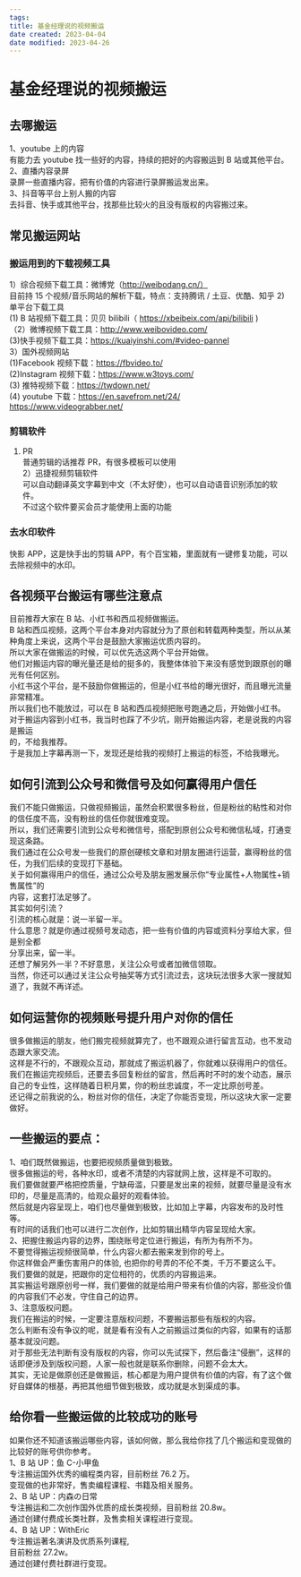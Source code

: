 ```yaml
---
tags:
title: 基金经理说的视频搬运
date created: 2023-04-04
date modified: 2023-04-26
---
```


# 基金经理说的视频搬运

## 去哪搬运

1、youtube 上的内容  
有能力去 youtube 找一些好的内容，持续的把好的内容搬运到 B 站或其他平台。  
2、直播内容录屏  
录屏一些直播内容，把有价值的内容进行录屏搬运发出来。  
3、抖音等平台上别人搬的内容  
去抖音、快手或其他平台，找那些比较火的且没有版权的内容搬过来。

## 常见搬运网站

### 搬运用到的下载视频工具

1）综合视频下载工具：微博党（http://weibodang.cn/）  
目前持 15 个视频/音乐网站的解析下载，特点：支持腾讯 / 土豆、优酷、知乎 2)单平台下载工具  
(1) B 站视频下载工具：贝贝 bilibili（ https://xbeibeix.com/api/bilibili )  
（2）微博视频下载工具：http://www.weibovideo.com/  
(3)快手视频下载工具：https://kuaiyinshi.com/#video-pannel  
3）国外视频网站  
(1)Facebook 视频下载：https://fbvideo.to/  
(2)Instagram 视频下载：https://www.w3toys.com/  
(3) 推特视频下载：https://twdown.net/  
(4) youtube 下载：https://en.savefrom.net/24/  
https://www.videograbber.net/

### 剪辑软件

1. PR  
   普通剪辑的话推荐 PR，有很多模板可以使用  
   2）迅捷视频剪辑软件  
   可以自动翻译英文字幕到中文（不太好使），也可以自动语音识别添加的软件。  
   不过这个软件要买会员才能使用上面的功能

### 去水印软件

快影 APP，这是快手出的剪辑 APP，有个百宝箱，里面就有一键修复功能，可以去除视频中的水印。

## 各视频平台搬运有哪些注意点

目前推荐大家在 B 站、小红书和西瓜视频做搬运。  
B 站和西瓜视频，这两个平台本身对内容就分为了原创和转载两种类型，所以从某种角度上来说，这两个平台是鼓励大家搬运优质内容的。  
所以大家在做搬运的时候，可以优先选这两个平台开始做。  
他们对搬运内容的曝光量还是给的挺多的，我整体体验下来没有感觉到跟原创的曝光有任何区别。  
小红书这个平台，是不鼓励你做搬运的，但是小红书给的曝光很好，而且曝光流量非常精准。  
所以我们也不能放过，可以在 B 站和西瓜视频把账号跑通之后，开始做小红书。  
对于搬运内容到小红书，我当时也踩了不少坑，刚开始搬运内容，老是说我的内容是搬运  
的，不给我推荐。  
于是我加上字幕再测一下，发现还是给我的视频打上搬运的标签，不给我曝光。

## 如何引流到公众号和微信号及如何赢得用户信任

我们不能只做搬运，只做视频搬运，虽然会积累很多粉丝，但是粉丝的粘性和对你的信任度不高，没有粉丝的信任你就很难变现。  
所以，我们还需要引流到公众号和微信号，搭配到原创公众号和微信私域，打通变现这条路。  
我们通过在公众号发一些我们的原创硬核文章和对朋友圈进行运营，赢得粉丝的信任，为我们后续的变现打下基础。  
关于如何赢得用户的信任，通过公众号及朋友圈发展示你“专业属性+人物属性+销售属性”的  
内容，这套打法足够了。  
其实如何引流？  
引流的核心就是：说一半留一半。  
什么意思？就是你通过视频号发动态，把一些有价值的内容或资料分享给大家，但是别全都  
分享出来，留一半。  
还想了解另外一半？不好意思，关注公众号或者加微信领取。  
当然，你还可以通过关注公众号抽奖等方式引流过去，这块玩法很多大家一搜就知道了，我就不再详述。

## 如何运营你的视频账号提升用户对你的信任

很多做搬运的朋友，他们搬完视频就算完了，也不跟观众进行留言互动，也不发动态跟大家交流。  
这样是不行的，不跟观众互动，那就成了搬运机器了，你就难以获得用户的信任。  
我们在搬运完视频后，还要去多回复粉丝的留言，然后再时不时的发个动态，展示自己的专业性，这样随着日积月累，你的粉丝忠诚度，不一定比原创号差。  
还记得之前我说的么，粉丝对你的信任，决定了你能否变现，所以这块大家一定要做好。

## 一些搬运的要点：

1、咱们既然做搬运，也要把视频质量做到极致。  
很多做搬运的号，各种水印，或者不清楚的内容就网上放，这样是不可取的。  
我们要做就要严格把控质量，宁缺毋滥，只要是发出来的视频，就要尽量是没有水印的，尽量是高清的，给观众最好的观看体验。  
然后就是内容呈现上，咱们也尽量做到极致，比如加上字幕，内容发布的及时性等。  
有时间的话我们也可以进行二次创作，比如剪辑出精华内容呈现给大家。  
2、把握住搬运内容的边界，围绕账号定位进行搬运，有所为有所不为。  
不要觉得搬运视频很简单，什么内容火都去搬来发到你的号上。  
你这样做会严重伤害用户的体验, 也把你的号弄的不伦不类，千万不要这么干。  
我们要做的就是，把跟你的定位相符的，优质的内容搬运来。  
其实搬运号跟原创号一样，我们要做的就是给用户带来有价值的内容，那些没价值的内容我们不必发，守住自己的边界。  
3、注意版权问题。  
我们在搬运的时候，一定要注意版权问题，不要搬运那些有版权的内容。  
怎么判断有没有争议的呢，就是看有没有人之前搬运过类似的内容，如果有的话那基本就没问题。  
对于那些无法判断有没有版权的内容，你可以先试探下，然后备注“侵删”，这样的话即便涉及到版权问题，人家一般也就是联系你删除，问题不会太大。  
其实，无论是做原创还是做搬运，核心都是为用户提供有价值的内容，有了这个做好自媒体的根基，再把其他细节做到极致，成功就是水到渠成的事。

## 给你看一些搬运做的比较成功的账号

如果你还不知道该搬运哪些内容，该如何做，那么我给你找了几个搬运和变现做的比较好的账号供你参考。  
1、B 站 UP：鱼 C-小甲鱼  
专注搬运国外优秀的编程类内容，目前粉丝 76.2 万。  
变现做的也非常好，售卖编程课程、书籍及相关服务。  
2、B 站 UP：内森の日常  
专注搬运和二次创作国外优质的成长类视频，目前粉丝 20.8w。  
通过创建付费成长类社群，及售卖相关课程进行变现。  
4、B 站 UP：WithEric  
专注搬运著名演讲及优质系列课程,  
目前粉丝 27.2w。  
通过创建付费社群进行变现。
